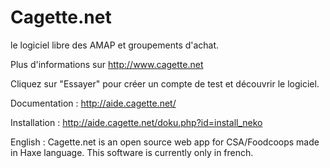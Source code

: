 # Cagette.net
le logiciel libre des AMAP et groupements d'achat.

Plus d'informations sur http://www.cagette.net

Cliquez sur "Essayer" pour créer un compte de test et découvrir le logiciel.

Documentation : http://aide.cagette.net/

Installation : http://aide.cagette.net/doku.php?id=install_neko

English : Cagette.net is an open source web app for CSA/Foodcoops made in Haxe language.  This software is currently only in french.
